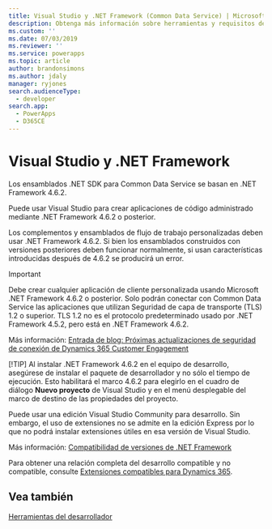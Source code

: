 ```yaml
---
title: Visual Studio y .NET Framework (Common Data Service) | Microsoft Docs
description: Obtenga más información sobre herramientas y requisitos de desarrollo de código administrado.
ms.custom: ''
ms.date: 07/03/2019
ms.reviewer: ''
ms.service: powerapps
ms.topic: article
author: brandonsimons
ms.author: jdaly
manager: ryjones
search.audienceType:
  - developer
search.app:
  - PowerApps
  - D365CE
---
```

# <a name="visual-studio-and-the-net-framework"></a>Visual Studio y .NET Framework

Los ensamblados .NET SDK para Common Data Service se basan en .NET Framework 4.6.2. 

Puede usar Visual Studio para crear aplicaciones de código administrado mediante .NET Framework 4.6.2 o posterior. 

Los complementos y ensamblados de flujo de trabajo personalizadas deben usar .NET Framework 4.6.2. Si bien los ensamblados construidos con versiones posteriores deben funcionar normalmente, si usan características introducidas después de 4.6.2 se producirá un error.

> [!IMPORTANT]
> Debe crear cualquier aplicación de cliente personalizada usando Microsoft .NET Framework 4.6.2 o posterior.
> Solo podrán conectar con Common Data Service las aplicaciones que utilizan Seguridad de capa de transporte (TLS) 1.2 o superior. TLS 1.2 no es el protocolo predeterminado usado por .NET Framework 4.5.2, pero está en .NET Framework 4.6.2. 
> 
> Más información: [Entrada de blog: Próximas actualizaciones de seguridad de conexión de Dynamics 365 Customer Engagement](https://blogs.msdn.microsoft.com/crm/2017/09/28/updates-coming-to-dynamics-365-customer-engagement-connection-security/)
> 
> [!TIP]
> Al instalar .NET Framework 4.6.2 en el equipo de desarrollo, asegúrese de instalar el paquete de desarrollador y no sólo el tiempo de ejecución. Esto habilitará el marco 4.6.2 para elegirlo en el cuadro de diálogo **Nuevo proyecto** de Visual Studio y en el menú desplegable del marco de destino de las propiedades del proyecto.  

Puede usar una edición Visual Studio Community para desarrollo. Sin embargo, el uso de extensiones no se admite en la edición Express por lo que no podrá instalar extensiones útiles en esa versión de Visual Studio.

Más información: [Compatibilidad de versiones de .NET Framework](/dynamics365/customer-engagement/developer/supported-extensions#SupportNET)

Para obtener una relación completa del desarrollo compatible y no compatible, consulte [Extensiones compatibles para Dynamics 365](/dynamics365/customer-engagement/developer/supported-extensions#SupportNET).

## <a name="see-also"></a>Vea también

 [Herramientas del desarrollador](/dynamics365/customer-engagement/developer/developer-tools)
